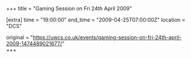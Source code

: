 +++
title = "Gaming Session on Fri 24th April 2009"

[extra]
time = "19:00:00"
end_time = "2009-04-25T07:00:00Z"
location = "DCS"

original = "https://uwcs.co.uk/events/gaming-session-on-fri-24th-april-2009-1474489021677/"    
+++



